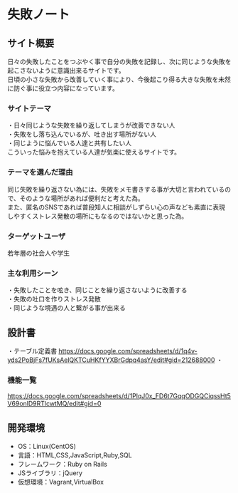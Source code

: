 # 失敗ノート

## サイト概要
日々の失敗したことをつぶやく事で自分の失敗を記録し、次に同じような失敗を起こさないように意識出来るサイトです。  
日頃の小さな失敗から改善していく事により、今後起こり得る大きな失敗を未然に防ぐ事に役立つ内容になっています。

### サイトテーマ
・日々同じような失敗を繰り返してしまうが改善できない人  
・失敗をし落ち込んでいるが、吐き出す場所がない人  
・同じように悩んでいる人達と共有したい人  
 こういった悩みを抱えている人達が気楽に使えるサイトです。

### テーマを選んだ理由
同じ失敗を繰り返さない為には、失敗をメモ書きする事が大切と言われているので、そのような場所があれば便利だと考えた為。  
また、匿名のSNSであれば普段知人に相談がしずらい心の声なども素直に表現しやすくストレス発散の場所にもなるのではないかと思った為。

### ターゲットユーザ
若年層の社会人や学生

### 主な利用シーン
・失敗したことを呟き、同じことを繰り返さないように改善する  
・失敗の吐口を作りストレス発散  
・同じような境遇の人と繋がる事が出来る

## 設計書
・テーブル定義書
https://docs.google.com/spreadsheets/d/1q4v-yds2PoBjFs7fUKsAelQKTCuHKfYYXBrGdpq4asY/edit#gid=212688000
・
### 機能一覧
https://docs.google.com/spreadsheets/d/1PlqJ0x_FD6t7GqqODGQCiqssHt5V69onlD9RTlcwtMQ/edit#gid=0

## 開発環境
- OS：Linux(CentOS)
- 言語：HTML,CSS,JavaScript,Ruby,SQL
- フレームワーク：Ruby on Rails
- JSライブラリ：jQuery
- 仮想環境：Vagrant,VirtualBox

